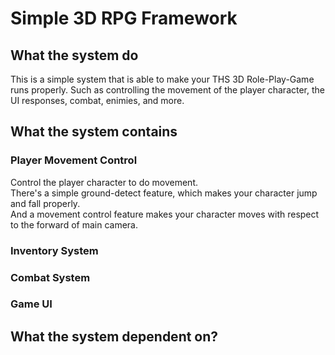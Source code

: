 # Simple 3D RPG Framework

## What the system do
This is a simple system that is able to make your THS 3D Role-Play-Game runs properly.
Such as controlling the movement of the player character, the UI responses, combat, enimies, and more.

## What the system contains
### Player Movement Control
Control the player character to do movement.</br>
There's a simple ground-detect feature, which makes your character jump and fall properly.</br>
And a movement control feature makes your character moves with respect to the forward of main camera.</br>

### Inventory System

### Combat System

### Game UI

## What the system dependent on?